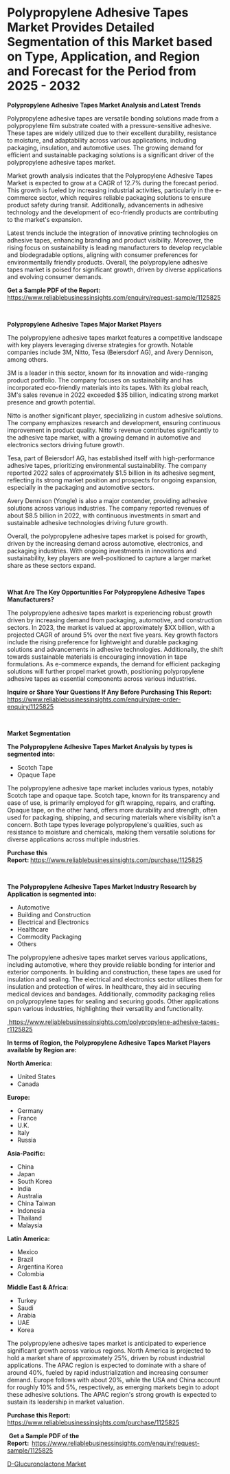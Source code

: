 <p><h1>Polypropylene Adhesive Tapes Market Provides Detailed Segmentation of this Market based on Type, Application, and Region and Forecast for the Period from 2025 - 2032</h1></p><p><strong>Polypropylene Adhesive Tapes Market Analysis and Latest Trends</strong></p>
<p><p>Polypropylene adhesive tapes are versatile bonding solutions made from a polypropylene film substrate coated with a pressure-sensitive adhesive. These tapes are widely utilized due to their excellent durability, resistance to moisture, and adaptability across various applications, including packaging, insulation, and automotive uses. The growing demand for efficient and sustainable packaging solutions is a significant driver of the polypropylene adhesive tapes market.</p><p>Market growth analysis indicates that the Polypropylene Adhesive Tapes Market is expected to grow at a CAGR of 12.7% during the forecast period. This growth is fueled by increasing industrial activities, particularly in the e-commerce sector, which requires reliable packaging solutions to ensure product safety during transit. Additionally, advancements in adhesive technology and the development of eco-friendly products are contributing to the market's expansion. </p><p>Latest trends include the integration of innovative printing technologies on adhesive tapes, enhancing branding and product visibility. Moreover, the rising focus on sustainability is leading manufacturers to develop recyclable and biodegradable options, aligning with consumer preferences for environmentally friendly products. Overall, the polypropylene adhesive tapes market is poised for significant growth, driven by diverse applications and evolving consumer demands.</p></p>
<p><strong>Get a Sample PDF of the Report:&nbsp;</strong> <a href="https://www.reliablebusinessinsights.com/enquiry/request-sample/1125825?utm_campaign=3074&utm_medium=2&utm_source=Github&utm_content=ia&utm_term=02042025&utm_id=polypropylene-adhesive-tapes">https://www.reliablebusinessinsights.com/enquiry/request-sample/1125825</a></p>
<p>&nbsp;</p>
<p><strong>Polypropylene Adhesive Tapes Major Market Players</strong></p>
<p><p>The polypropylene adhesive tapes market features a competitive landscape with key players leveraging diverse strategies for growth. Notable companies include 3M, Nitto, Tesa (Beiersdorf AG), and Avery Dennison, among others. </p><p>3M is a leader in this sector, known for its innovation and wide-ranging product portfolio. The company focuses on sustainability and has incorporated eco-friendly materials into its tapes. With its global reach, 3M's sales revenue in 2022 exceeded $35 billion, indicating strong market presence and growth potential.</p><p>Nitto is another significant player, specializing in custom adhesive solutions. The company emphasizes research and development, ensuring continuous improvement in product quality. Nitto's revenue contributes significantly to the adhesive tape market, with a growing demand in automotive and electronics sectors driving future growth.</p><p>Tesa, part of Beiersdorf AG, has established itself with high-performance adhesive tapes, prioritizing environmental sustainability. The company reported 2022 sales of approximately $1.5 billion in its adhesive segment, reflecting its strong market position and prospects for ongoing expansion, especially in the packaging and automotive sectors.</p><p>Avery Dennison (Yongle) is also a major contender, providing adhesive solutions across various industries. The company reported revenues of about $8.5 billion in 2022, with continuous investments in smart and sustainable adhesive technologies driving future growth.</p><p>Overall, the polypropylene adhesive tapes market is poised for growth, driven by the increasing demand across automotive, electronics, and packaging industries. With ongoing investments in innovations and sustainability, key players are well-positioned to capture a larger market share as these sectors expand.</p></p>
<p>&nbsp;</p>
<p><strong>What Are The Key Opportunities For Polypropylene Adhesive Tapes Manufacturers?</strong></p>
<p><p>The polypropylene adhesive tapes market is experiencing robust growth driven by increasing demand from packaging, automotive, and construction sectors. In 2023, the market is valued at approximately $XX billion, with a projected CAGR of around 5% over the next five years. Key growth factors include the rising preference for lightweight and durable packaging solutions and advancements in adhesive technologies. Additionally, the shift towards sustainable materials is encouraging innovation in tape formulations. As e-commerce expands, the demand for efficient packaging solutions will further propel market growth, positioning polypropylene adhesive tapes as essential components across various industries.</p></p>
<p><strong>Inquire or Share Your Questions If Any Before Purchasing This Report:</strong> <a href="https://www.reliablebusinessinsights.com/enquiry/pre-order-enquiry/1125825?utm_campaign=3074&utm_medium=2&utm_source=Github&utm_content=ia&utm_term=02042025&utm_id=polypropylene-adhesive-tapes">https://www.reliablebusinessinsights.com/enquiry/pre-order-enquiry/1125825</a></p>
<p>&nbsp;</p>
<p><strong>Market Segmentation</strong></p>
<p><strong>The Polypropylene Adhesive Tapes Market Analysis by types is segmented into:</strong></p>
<p><ul><li>Scotch Tape</li><li>Opaque Tape</li></ul></p>
<p><p>The polypropylene adhesive tape market includes various types, notably Scotch tape and opaque tape. Scotch tape, known for its transparency and ease of use, is primarily employed for gift wrapping, repairs, and crafting. Opaque tape, on the other hand, offers more durability and strength, often used for packaging, shipping, and securing materials where visibility isn't a concern. Both tape types leverage polypropylene's qualities, such as resistance to moisture and chemicals, making them versatile solutions for diverse applications across multiple industries.</p></p>
<p><strong>Purchase this Report:&nbsp;</strong><a href="https://www.reliablebusinessinsights.com/purchase/1125825?utm_campaign=3074&utm_medium=2&utm_source=Github&utm_content=ia&utm_term=02042025&utm_id=polypropylene-adhesive-tapes">https://www.reliablebusinessinsights.com/purchase/1125825</a></p>
<p>&nbsp;</p>
<p><strong>The Polypropylene Adhesive Tapes Market Industry Research by Application is segmented into:</strong></p>
<p><ul><li>Automotive</li><li>Building and Construction</li><li>Electrical and Electronics</li><li>Healthcare</li><li>Commodity Packaging</li><li>Others</li></ul></p>
<p><p>The polypropylene adhesive tapes market serves various applications, including automotive, where they provide reliable bonding for interior and exterior components. In building and construction, these tapes are used for insulation and sealing. The electrical and electronics sector utilizes them for insulation and protection of wires. In healthcare, they aid in securing medical devices and bandages. Additionally, commodity packaging relies on polypropylene tapes for sealing and securing goods. Other applications span various industries, highlighting their versatility and functionality.</p></p>
<p><a href="https://www.reliablebusinessinsights.com/polypropylene-adhesive-tapes-r1125825?utm_campaign=3074&utm_medium=2&utm_source=Github&utm_content=ia&utm_term=02042025&utm_id=polypropylene-adhesive-tapes">&nbsp;https://www.reliablebusinessinsights.com/polypropylene-adhesive-tapes-r1125825</a></p>
<p><strong>In terms of Region, the Polypropylene Adhesive Tapes Market Players available by Region are:</strong></p>
<p>
    <p> <strong> North America: </strong>
        <ul>
            <li>United States</li>
            <li>Canada</li>
        </ul>
        </p> 
    <p> <strong> Europe: </strong>
        <ul>
            <li>Germany</li>
            <li>France</li>
            <li>U.K.</li>
            <li>Italy</li>
            <li>Russia</li>
        </ul>
        </p> 
    <p> <strong> Asia-Pacific: </strong>
        <ul>
            <li>China</li>
            <li>Japan</li>
            <li>South Korea</li>
            <li>India</li>
            <li>Australia</li>
            <li>China Taiwan</li>
            <li>Indonesia</li>
            <li>Thailand</li>
            <li>Malaysia</li>
        </ul>
        </p> 
    <p> <strong> Latin America: </strong>
        <ul>
            <li>Mexico</li>
            <li>Brazil</li>
            <li>Argentina Korea</li>
            <li>Colombia</li>
        </ul>
        </p> 
    <p> <strong> Middle East & Africa: </strong>
        <ul>
            <li>Turkey</li>
            <li>Saudi</li>
            <li>Arabia</li>
            <li>UAE</li>
            <li>Korea</li>
        </ul>
    </p>
    </p>
<p><p>The polypropylene adhesive tapes market is anticipated to experience significant growth across various regions. North America is projected to hold a market share of approximately 25%, driven by robust industrial applications. The APAC region is expected to dominate with a share of around 40%, fueled by rapid industrialization and increasing consumer demand. Europe follows with about 20%, while the USA and China account for roughly 10% and 5%, respectively, as emerging markets begin to adopt these adhesive solutions. The APAC region's strong growth is expected to sustain its leadership in market valuation.</p></p>
<p><strong>Purchase this Report: </strong><a href="https://www.reliablebusinessinsights.com/purchase/1125825?utm_campaign=3074&utm_medium=2&utm_source=Github&utm_content=ia&utm_term=02042025&utm_id=polypropylene-adhesive-tapes">https://www.reliablebusinessinsights.com/purchase/1125825</a></p>
<p>&nbsp;<strong>Get a Sample PDF of the Report:&nbsp;&nbsp;</strong><a href="https://www.reliablebusinessinsights.com/enquiry/request-sample/1125825?utm_campaign=3074&utm_medium=2&utm_source=Github&utm_content=ia&utm_term=02042025&utm_id=polypropylene-adhesive-tapes">https://www.reliablebusinessinsights.com/enquiry/request-sample/1125825</a></p>
<p><strong></strong></p>
<p><p><a href="https://github.com/deyniphytic/Market-Research-Report-List-1/blob/main/d-glucuronolactone-market.md?utm_campaign=3074&utm_medium=2&utm_source=Github&utm_content=ia&utm_term=02042025&utm_id=polypropylene-adhesive-tapes">D-Glucuronolactone Market</a></p></p>